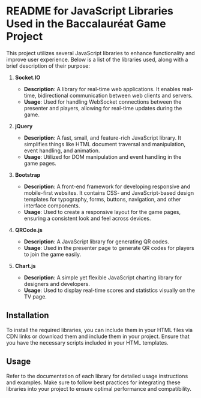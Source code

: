 # README for JavaScript Libraries Used in the Baccalauréat Game Project

This project utilizes several JavaScript libraries to enhance functionality and improve user experience. Below is a list of the libraries used, along with a brief description of their purpose:

1. **Socket.IO**
   - **Description**: A library for real-time web applications. It enables real-time, bidirectional communication between web clients and servers.
   - **Usage**: Used for handling WebSocket connections between the presenter and players, allowing for real-time updates during the game.

2. **jQuery**
   - **Description**: A fast, small, and feature-rich JavaScript library. It simplifies things like HTML document traversal and manipulation, event handling, and animation.
   - **Usage**: Utilized for DOM manipulation and event handling in the game pages.

3. **Bootstrap**
   - **Description**: A front-end framework for developing responsive and mobile-first websites. It contains CSS- and JavaScript-based design templates for typography, forms, buttons, navigation, and other interface components.
   - **Usage**: Used to create a responsive layout for the game pages, ensuring a consistent look and feel across devices.

4. **QRCode.js**
   - **Description**: A JavaScript library for generating QR codes.
   - **Usage**: Used in the presenter page to generate QR codes for players to join the game easily.

5. **Chart.js**
   - **Description**: A simple yet flexible JavaScript charting library for designers and developers.
   - **Usage**: Used to display real-time scores and statistics visually on the TV page.

## Installation

To install the required libraries, you can include them in your HTML files via CDN links or download them and include them in your project. Ensure that you have the necessary scripts included in your HTML templates.

## Usage

Refer to the documentation of each library for detailed usage instructions and examples. Make sure to follow best practices for integrating these libraries into your project to ensure optimal performance and compatibility.